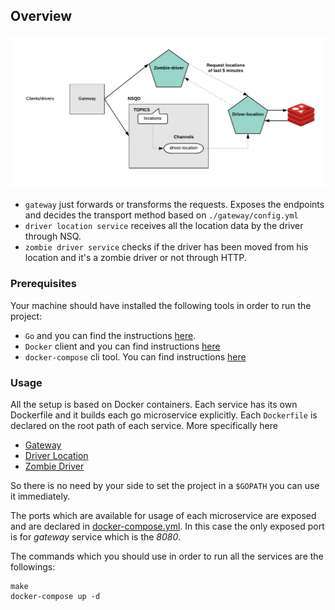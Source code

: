 ## Overview

![Architecture](architecture-overview.png)

- `gateway` just forwards or transforms the requests. Exposes the endpoints and decides the transport method based on `./gateway/config.yml`
- `driver location service` receives all the location data by the driver through NSQ.
- `zombie driver service` checks if the driver has been moved from his location and it's a zombie driver or not through HTTP.

### Prerequisites

Your machine should have installed the following tools in order to run the project:
- `Go` and you can find the instructions [here](https://golang.org/doc/install).
- `Docker` client and you can find instructions [here](https://docs.docker.com/install/)
- `docker-compose` cli tool. You can find instructions [here](https://docs.docker.com/compose/install/)

### Usage

All the setup is based on Docker containers. Each service has its own Dockerfile and it builds each go microservice explicitly. Each `Dockerfile` is declared on the root path of each service. More specifically here
- [Gateway](./gateway/Dockerfile) 
- [Driver Location](./driver-location/Dockerfile) 
- [Zombie Driver](./zombie-driver/Dockerfile) 

So there is no need by your side to set the project in a `$GOPATH` you can use it immediately.

The ports which are available for usage of each microservice are exposed and are declared in [docker-compose.yml](./docker-compose.yml). In this case the only exposed port is for *gateway* service which is the *8080*.

The commands which you should use in order to run all the services are the followings:

```
make
docker-compose up -d
```





